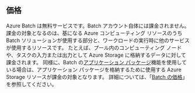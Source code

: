 ## <a name="pricing"></a>価格

Azure Batch は無料サービスです。Batch アカウント自体には課金されません。 課金の対象となるのは、基になる Azure コンピューティング リソースのうち Batch ソリューションが使用する部分と、ワークロードの実行時に他のサービスが使用するリソースです。 たとえば、プール内のコンピューティング ノードや、タスクの入力または出力として Azure Storage に格納するデータに対して課金されます。 同様に、Batch の[アプリケーション パッケージ](../articles/batch/batch-application-packages.md)機能を使用している場合は、アプリケーション パッケージを格納するために使用する Azure Storage リソースが課金の対象となります。 詳細については、「[Batch の価格](https://azure.microsoft.com/pricing/details/batch/)」を参照してください。


<!--HONumber=Dec16_HO3-->


